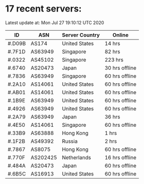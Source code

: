 # 17 recent servers:

Latest update at: Mon Jul 27 19:10:12 UTC 2020

| ID | ASN | Server Country | Online |
| -- | --- | -------------- | ------ |
| #.D09B | AS174 | United States | 14 hrs |
| #.7F1D | AS63949 | Singapore | 82 hrs |
| #.0322 | AS45102 | Singapore | 223 hrs |
| #.6740 | AS20473 | Japan | 30 hrs offline |
| #.7836 | AS63949 | Singapore | 60 hrs offline |
| #.2A10 | AS14061 | United States | 60 hrs offline |
| #.AB01 | AS14061 | United States | 60 hrs offline |
| #.1B9E | AS63949 | United States | 60 hrs offline |
| #.4926 | AS63949 | United States | 60 hrs offline |
| #.2A79 | AS63949 | Japan | 36 hrs |
| #.4E50 | AS14061 | Singapore | 60 hrs offline |
| #.33B9 | AS63888 | Hong Kong | 1 hrs |
| #.1F2B | AS49392 | Russia | 2 hrs |
| #.7867 | AS8075 | Hong Kong | 60 hrs offline |
| #.770F | AS202425 | Netherlands | 16 hrs offline |
| #.484A | AS20473 | Japan | 60 hrs offline |
| #.6B5C | AS16913 | United States | 60 hrs offline |

